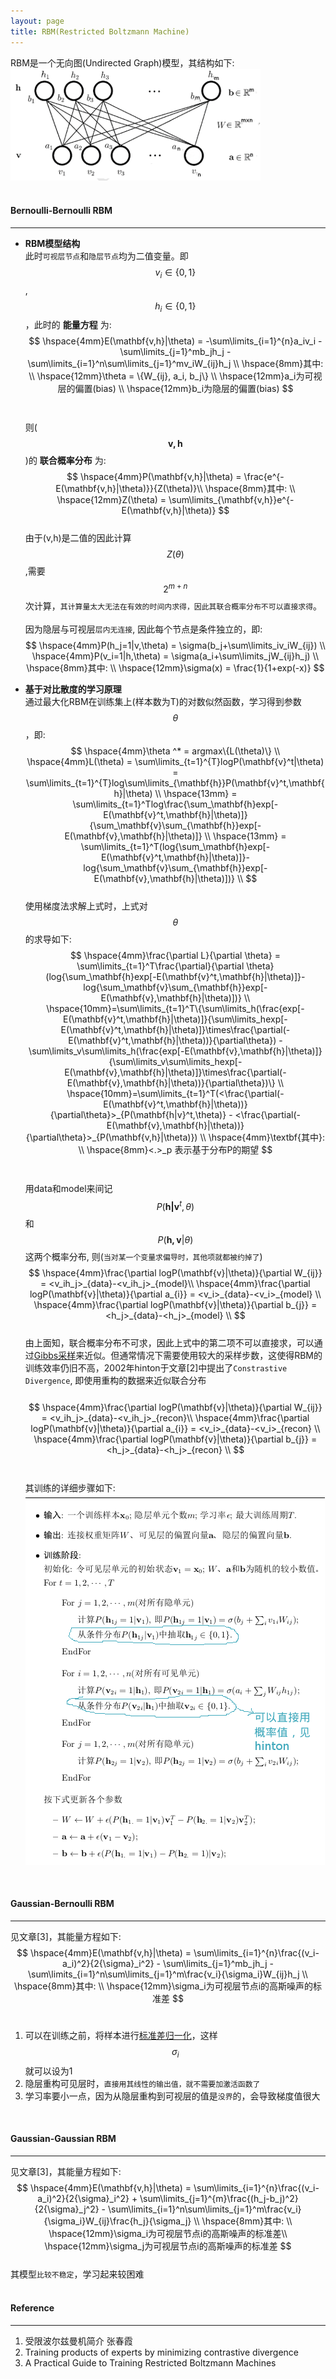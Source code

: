 ```yaml
---
layout: page
title: RBM(Restricted Boltzmann Machine)
---
```

RBM是一个无向图(Undirected Graph)模型，其结构如下:    
![img](./img/rbm.png)    
<br />    

#### __Bernoulli-Bernoulli RBM__
---    
* __RBM模型结构__   
此时`可视层节点`和`隐层节点`均为二值变量。即$$v_i \in \{0,1\}$$, $$h_i \in \{0,1\}$$，此时的 __能量方程__ 为:      
$$
\hspace{4mm}E(\mathbf{v,h}|\theta) = -\sum\limits_{i=1}^{n}a_iv_i - \sum\limits_{j=1}^mb_jh_j - \sum\limits_{i=1}^n\sum\limits_{j=1}^mv_iW_{ij}h_j    \\
\hspace{8mm}其中:  \\
\hspace{12mm}\theta = \{W_{ij}, a_i, b_j\} \\
\hspace{12mm}a_i为可视层的偏置(bias)     \\
\hspace{12mm}b_i为隐层的偏置(bias)     
$$<br />    
则($$\mathbf{v,h}$$)的 __联合概率分布__ 为:    
$$
\hspace{4mm}P(\mathbf{v,h}|\theta)  = \frac{e^{-E(\mathbf{v,h}|\theta)}}{Z(\theta)}\\
\hspace{8mm}其中:  \\
\hspace{12mm}Z(\theta) = \sum\limits_{\mathbf{v,h}}e^{-E(\mathbf{v,h}|\theta)}
$$    
由于(v,h)是二值的因此计算$$Z(\theta)$$,需要$$2^{m+n}$$次计算，`其计算量太大无法在有效的时间内求得，因此其联合概率分布不可以直接求得`。<br />    
因为隐层与可视层`层内无连接`, 因此每个节点是条件独立的，即:
$$
\hspace{4mm}P(h_j=1|v,\theta) = \sigma(b_j+\sum\limits_iv_iW_{ij}) \\ 
\hspace{4mm}P(v_i=1|h,\theta) = \sigma(a_i+\sum\limits_jW_{ij}h_j) \\ 
\hspace{8mm}其中:  \\
\hspace{12mm}\sigma(x) = \frac{1}{1+exp(-x)}
$$

* __基于对比散度的学习原理__     
通过最大化RBM在训练集上(样本数为T)的对数似然函数，学习得到参数$$\theta$$，即:     
$$
\hspace{4mm}\theta ^* = argmax\{L(\theta)\}    \\
\hspace{4mm}L(\theta) = \sum\limits_{t=1}^{T}logP(\mathbf{v}^t|\theta) = \sum\limits_{t=1}^{T}log\sum\limits_{\mathbf{h}}P(\mathbf{v}^t,\mathbf{h}|\theta) \\
\hspace{13mm} = \sum\limits_{t=1}^Tlog\frac{\sum_\mathbf{h}exp[-E(\mathbf{v}^t,\mathbf{h}|\theta)]}{\sum_\mathbf{v}\sum_{\mathbf{h}}exp[-E(\mathbf{v},\mathbf{h}|\theta)]} \\
\hspace{13mm} = \sum\limits_{t=1}^T(log{\sum_\mathbf{h}exp[-E(\mathbf{v}^t,\mathbf{h}|\theta)]}-log{\sum_\mathbf{v}\sum_{\mathbf{h}}exp[-E(\mathbf{v},\mathbf{h}|\theta)])} \\
$$    
使用梯度法求解上式时，上式对$$\theta$$的求导如下:    
$$
\hspace{4mm}\frac{\partial L}{\partial \theta} = \sum\limits_{t=1}^T\frac{\partial}{\partial \theta}(log{\sum_\mathbf{h}exp[-E(\mathbf{v}^t,\mathbf{h}|\theta)]}-log{\sum_\mathbf{v}\sum_{\mathbf{h}}exp[-E(\mathbf{v},\mathbf{h}|\theta)])} \\
\hspace{10mm}=\sum\limits_{t=1}^T\{\sum\limits_h(\frac{exp[-E(\mathbf{v}^t,\mathbf{h}|\theta)]}{\sum\limits_hexp[-E(\mathbf{v}^t,\mathbf{h}|\theta)]}\times\frac{\partial(-E(\mathbf{v}^t,\mathbf{h}|\theta))}{\partial\theta}) - \sum\limits_v\sum\limits_h(\frac{exp[-E(\mathbf{v},\mathbf{h}|\theta)]}{\sum\limits_v\sum\limits_hexp[-E(\mathbf{v},\mathbf{h}|\theta)]}\times\frac{\partial(-E(\mathbf{v},\mathbf{h}|\theta))}{\partial\theta})\} \\
\hspace{10mm}=\sum\limits_{t=1}^T(<\frac{\partial(-E(\mathbf{v}^t,\mathbf{h}|\theta))}{\partial\theta}>_{P(\mathbf{h|v}^t,\theta)} - <\frac{\partial(-E(\mathbf{v},\mathbf{h}|\theta))}{\partial\theta}>_{P(\mathbf{v,h}|\theta)}) \\
\hspace{4mm}\textbf{其中}: \\
\hspace{8mm}<.>_p 表示基于分布P的期望
$$<br />     
用data和model来间记$$P(\mathbf{h|v}^t,θ)$$和$$P(\mathbf{h, v}|θ)$$这两个概率分布, 则(`当对某一个变量求偏导时，其他项就都被约掉了`)    
$$
\hspace{4mm}\frac{\partial logP(\mathbf{v}|\theta)}{\partial W_{ij}} = <v_ih_j>_{data}-<v_ih_j>_{model}\\
\hspace{4mm}\frac{\partial logP(\mathbf{v}|\theta)}{\partial a_{i}} = <v_i>_{data}-<v_i>_{model} \\
\hspace{4mm}\frac{\partial logP(\mathbf{v}|\theta)}{\partial b_{j}} = <h_j>_{data}-<h_j>_{model} \\
$$    
由上面知，联合概率分布不可求，因此上式中的第二项不可以直接求，可以通过[Gibbs采样](../foundation.html)来近似。但通常情况下需要使用较大的采样步数，这使得RBM的训练效率仍旧不高，2002年hinton于文章[2]中提出了`Constrastive Divergence`, 即使用重构的数据来近似联合分布<br/>     
$$
\hspace{4mm}\frac{\partial logP(\mathbf{v}|\theta)}{\partial W_{ij}} = <v_ih_j>_{data}-<v_ih_j>_{recon}\\
\hspace{4mm}\frac{\partial logP(\mathbf{v}|\theta)}{\partial a_{i}} = <v_i>_{data}-<v_i>_{recon} \\
\hspace{4mm}\frac{\partial logP(\mathbf{v}|\theta)}{\partial b_{j}} = <h_j>_{data}-<h_j>_{recon} \\
$$<br />       
其训练的详细步骤如下:    
![img](./img/cd.png)    
<br />    

#### __Gaussian-Bernoulli RBM__
---   
见文章[3]，其能量方程如下:    
$$
\hspace{4mm}E(\mathbf{v,h}|\theta) = \sum\limits_{i=1}^{n}\frac{(v_i-a_i)^2}{2{\sigma}_i^2} - \sum\limits_{j=1}^mb_jh_j - \sum\limits_{i=1}^n\sum\limits_{j=1}^m\frac{v_i}{\sigma_i}W_{ij}h_j    \\
\hspace{8mm}其中:  \\
\hspace{12mm}\sigma_i为可视层节点i的高斯噪声的标准差     
$$<br />    
1. 可以在训练之前，将样本进行[标准差归一化](../data_process/data-normalization.html#std-normalization)，这样$$\sigma_i$$就可以设为1    
2. 隐层重构可见层时，`直接用其线性的输出值，就不需要加激活函数了`    
3. 学习率要小一点，因为从隐层重构到可视层的值是`没界`的，会导致梯度值很大    
<br />    

#### __Gaussian-Gaussian RBM__
---   
见文章[3]，其能量方程如下:    
$$
\hspace{4mm}E(\mathbf{v,h}|\theta) = \sum\limits_{i=1}^{n}\frac{(v_i-a_i)^2}{2{\sigma}_i^2} + \sum\limits_{j=1}^{m}\frac{(h_j-b_j)^2}{2{\sigma}_j^2} - \sum\limits_{i=1}^n\sum\limits_{j=1}^m\frac{v_i}{\sigma_i}W_{ij}\frac{h_j}{\sigma_j}    \\
\hspace{8mm}其中:  \\
\hspace{12mm}\sigma_i为可视层节点i的高斯噪声的标准差\\
\hspace{12mm}\sigma_j为可视层节点i的高斯噪声的标准差     
$$    
其模型`比较不稳定`，学习起来较困难    
<br />    

#### __Reference__    
---    
1. 受限波尔兹曼机简介 张春霞
2. Training products of experts by minimizing contrastive divergence
3. A Practical Guide to Training Restricted Boltzmann Machines
